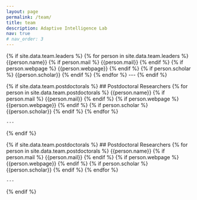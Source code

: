 ```yaml
---
layout: page
permalink: /team/
title: team
description: Adaptive Intelligence Lab 
nav: true
# nav_order: 3
---
```



{% if site.data.team.leaders %}
    {% for person in site.data.team.leaders %}
        {{person.name}}
            {% if person.mail %}
                {{person.mail}}
            {% endif %}
            {% if person.webpage %}
                {{person.webpage}}
            {% endif %}
            {% if person.scholar %}
            {{person.scholar}}
            {% endif %}
    {% endfor %}
    ---
{% endif %}

{% if site.data.team.postdoctorals %}
    ## Postdoctoral Researchers
    {% for person in site.data.team.postdoctorals %}
        {{person.name}}
            {% if person.mail %}
                {{person.mail}}
            {% endif %}
            {% if person.webpage %}
                {{person.webpage}}
            {% endif %}
            {% if person.scholar %}
            {{person.scholar}}
            {% endif %}
    {% endfor %}

    ---
{% endif %}


{% if site.data.team.postdoctorals %}
    ## Postdoctoral Researchers
    {% for person in site.data.team.postdoctorals %}
        {{person.name}}
            {% if person.mail %}
                {{person.mail}}
            {% endif %}
            {% if person.webpage %}
                {{person.webpage}}
            {% endif %}
            {% if person.scholar %}
            {{person.scholar}}
            {% endif %}
    {% endfor %}

    ---
{% endif %}